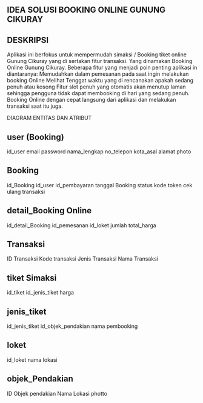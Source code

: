 ## IDEA SOLUSI BOOKING ONLINE GUNUNG CIKURAY 

## DESKRIPSI
Aplikasi ini berfokus untuk mempermudah simaksi / Booking tiket online Gunung Cikuray yang di sertakan fitur transaksi. Yang dinamakan Booking Online Gunung Cikuray. Beberapa fitur yang menjadi poin penting aplikasi in diantaranya:
Memudahkan dalam pemesanan pada saat ingin melakukan booking Online
Melihat Tenggat waktu yang di rencanakan apakah sedang penuh atau kosong
Fitur slot penuh yang otomatis akan menutup laman sehingga pengguna tidak dapat membooking di hari yang sedang penuh.
Booking Online dengan cepat langsung dari aplikasi dan melakukan transaksi saat itu juga.
 
DIAGRAM ENTITAS DAN ATRIBUT
## user (Booking)
id_user
email
password
nama_lengkap
no_telepon
kota_asal
alamat
photo
## Booking
id_Booking 
id_user
id_pembayaran
tanggal Booking
status
kode token
cek ulang
transaksi
## detail_Booking Online
id_detail_Booking
id_pemesanan
id_loket
jumlah
total_harga
## Transaksi
ID Transaksi
Kode transaksi
Jenis Transaksi
Nama Transaksi
## tiket Simaksi
id_tiket
id_jenis_tiket
harga
## jenis_tiket
id_jenis_tiket
id_objek_pendakian
nama pembooking
## loket
id_loket
nama
lokasi
## objek_Pendakian
ID Objek pendakian
Nama
Lokasi
photto
